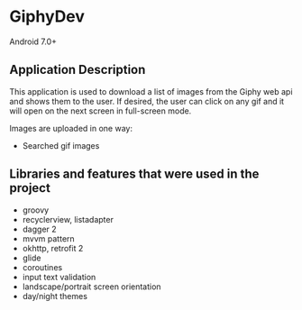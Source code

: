 # GiphyDev
Android 7.0+

## Application Description
This application is used to download a list of images from the Giphy web api and shows them to the user. If desired, the user can click on any gif and it will open on the next screen in full-screen mode.

Images are uploaded in one way:
- Searched gif images

## Libraries and features that were used in the project
- groovy
- recyclerview, listadapter
- dagger 2
- mvvm pattern
- okhttp, retrofit 2
- glide
- coroutines
- input text validation
- landscape/portrait screen orientation
- day/night themes
